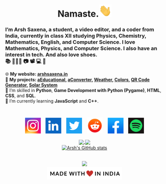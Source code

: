 <h1 align="center">Namaste.<img src="https://raw.githubusercontent.com/ABSphreak/ABSphreak/master/gifs/Hi.gif" height="40px" width="40px" /></h1>
<h3 align="left">I’m Arsh Saxena, a student, a video editor, and a coder from India, currently in class XII studying Physics, Chemistry, Mathematics, English, and Computer Science. I love Mathematics, Physics, and Computer Science. I also have an interest in tech. And also love shoes.
<br>
📚 👨🏻‍💻 📷 📽 💻 👟
</h3>

<p align="left">
  🌐 <b>My website: <a href="https://www.arshsaxena.in">arshsaxena.in</a></b> <br>
  📒 <b>My projects: <a href="https://education.arshsaxena.in">aEducational</a>, <a href="https://converter.arshsaxena.in">aConverter</a>, <a href="https://weather.arshsaxena.in">Weather</a>, <a href="https://colors.arshsaxena.in">Colors</a>, <a href="https://qr.arshsaxena.in">QR Code Generator</a>, <a href="https://solarsystem.arshsaxena.in">Solar System</a></b> <br>
  💬 I’m skilled in <b>Python</b>, <b>Game Development with Python (Pygame)</b>, <b>HTML</b>, <b>CSS</b>, and <b>SQL</b>. <br>
  🌱 I’m currently learning <b>JavaScript</b> and <b>C++</b>.
</p>
<br>
<p align="center">
  <a href="https://instagram.com/arsh.saxena02" target="_blank"><img src="https://raw.githubusercontent.com/arshsaxena/arshsaxena/main/icons/instagram.png" height="50" width="50"></a>&nbsp;&nbsp;&nbsp;
  <a href="https://www.linkedin.com/in/arshsaxena/" target="_blank"><img src="https://raw.githubusercontent.com/arshsaxena/arshsaxena/main/icons/linkedin.png" height="50" width="50"></a>&nbsp;&nbsp;&nbsp;
  <a href="https://www.twitter.com/arshsaxena02" target="_blank"><img src="https://raw.githubusercontent.com/arshsaxena/arshsaxena/main/icons/twitter.png" height="50" width="50"></a>&nbsp;&nbsp;&nbsp;
  <a href="https://www.reddit.com/u/arshsaxena" target="_blank"><img src="https://raw.githubusercontent.com/arshsaxena/arshsaxena/main/icons/reddit.png" height="50" width="50"></a>&nbsp;&nbsp;&nbsp;
  <a href="https://facebook.com/arsh.saxena02" target="_blank"><img src="https://raw.githubusercontent.com/arshsaxena/arshsaxena/main/icons/facebook.png" height="50" width="50"></a>&nbsp;&nbsp;&nbsp;
  <a href="https://open.spotify.com/playlist/5GrCNAmAXGSQ3VVA9JS9zw?si=65ef34622fad4e1d&nd=1" target="_blank"><img src="https://raw.githubusercontent.com/arshsaxena/arshsaxena/main/icons/spotify.png"  height="50" width="50"></a>
</p>
<p align="center">
<a href="https://github.com/arshsaxena/arshsaxena" align="center">
  <img align="center" height="160" src="https://github-readme-stats.vercel.app/api?username=arshsaxena&show_icons=true&theme=dark">
</a>
<a href="https://github.com/arshsaxena/arshsaxena">
  <img align="center" height="160" src="https://github-readme-stats.vercel.app/api/top-langs/?username=arshsaxena&amp;layout=compact&amp;theme=dark&langs_count=10">
</a>
<br>
<a href="https://github.com/arshsaxena/arshsaxena">
  <img align="center" height="160" src="https://github-readme-streak-stats.herokuapp.com/?user=arshsaxena&theme=dark&border=DDDDDD" alt="Arsh's GitHub stats" padding="10">
</a>
  <br><br><br>
  <img src="https://profile-counter.glitch.me/arshsaxena/count.svg" /><br>
  <img src="https://raw.githubusercontent.com/arshsaxena/arshsaxena/main/images/india.png" height="40" border-radius="10">
